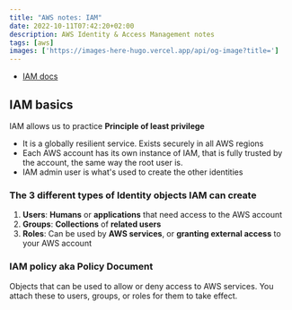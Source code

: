 ```yaml
---
title: "AWS notes: IAM"
date: 2022-10-11T07:42:20+02:00
description: AWS Identity & Access Management notes 
tags: [aws]
images: ['https://images-here-hugo.vercel.app/api/og-image?title=']
---
```


- [IAM docs](https://aws.amazon.com/iam/getting-started/)

## IAM basics
IAM allows us to practice **Principle of least privilege**

- It is a globally resilient service. Exists securely in all AWS regions
- Each AWS account has its own instance of IAM, that is fully trusted by the account, the same way the root user is.
- IAM admin user is what's used to create the other identities

### The 3 different types of Identity objects IAM can create
1. **Users**: **Humans** or **applications** that need access to the AWS account 
2. **Groups**: **Collections** of **related users**
3. **Roles**: Can be used by **AWS services**, or **granting external access** to your AWS account

### IAM policy aka Policy Document
Objects that can be used to allow or deny access to AWS services. You attach these to users, groups, or roles for them to take effect.